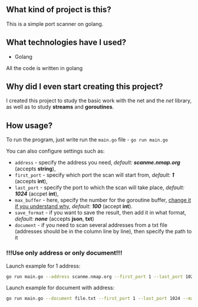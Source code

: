 ## What kind of project is this?
This is a simple port scanner on golang.

## What technologies have I used?
- Golang

All the code is written in golang

## Why did I even start creating this project?
I created this project to study the basic work with the net and the _net_ library, as well as to study **streams** and **goroutines**.

## How usage?
To run the program, just write run the `main.go` file - `go run main.go`

You can also configure settings such as:
- `address` - specify the address you need, _default: **scanme.nmap.org**_ (accepts **string**),
- `first_port` - specify which port the scan will start from, _default: **1**_ (accepts **int**),
- `last_port` - specify the port to which the scan will take place, _default: **1024**_ (accpet **int**),
- `max_buffer` - here, specify the number for the goroutine buffer, <u>change it if you understand why</u>, _default: **100**_ (accept **int**).
- `save_format` - if you want to save the result, then add it in what format, _default: **none**_ (accepts **json**, **txt**)
- `document` - if you need to scan several addresses from a txt file (addresses should be in the column line by line), then specify the path to it

### **!!!Use only address or only document!!!**

Launch example for 1 address:
```bash
go run main.go --address scanme.nmap.org --first_port 1 --last_port 1024 --max_buffer 100 --save_format json
```

Launch example for document with address:
```bash
go run main.go --document file.txt --first_port 1 --last_port 1024 --max_buffer 100 --save_format json
```